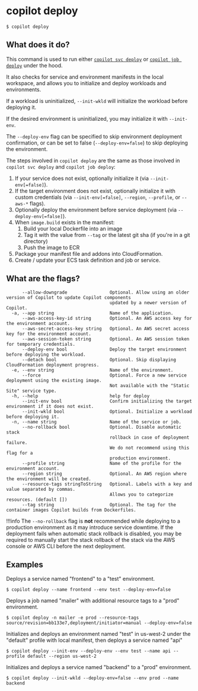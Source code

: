 # copilot deploy
```console
$ copilot deploy
```

## What does it do?

This command is used to run either [`copilot svc deploy`](../commands/svc-deploy.en.md) or [`copilot job deploy`](../commands/job-deploy.en.md) under the hood.

It also checks for service and environment manifests in the local workspace, and allows you to initialize and deploy workloads and environments.

If a workload is uninitialized, `--init-wkld` will initialize the workload before deploying it.

If the desired environment is uninitialized, you may initialize it with `--init-env`. 

The `--deploy-env` flag can be specified to skip environment deployment confirmation, or can be set to false (`--deploy-env=false`) to skip 
deploying the environment.

The steps involved in `copilot deploy` are the same as those involved in `copilot svc deploy` and `copilot job deploy`:

1. If your service does not exist, optionally initialize it (via `--init-env[=false]`).
2. If the target environment does not exist, optionally initialize it with custom credentials (via `--init-env[=false]`, `--region`, `--profile`, or `--aws-*` flags).
3. Optionally deploy the environment before service deployment (via `--deploy-env[=false]`).
4. When `image.build` exists in the manifest:
    1. Build your local Dockerfile into an image
    2. Tag it with the value from `--tag` or the latest git sha (if you're in a git directory)
    3. Push the image to ECR
5. Package your manifest file and addons into CloudFormation.
6. Create / update your ECS task definition and job or service.

## What are the flags?

```
      --allow-downgrade                Optional. Allow using an older version of Copilot to update Copilot components
                                       updated by a newer version of Copilot.
  -a, --app string                     Name of the application.
      --aws-access-key-id string       Optional. An AWS access key for the environment account.
      --aws-secret-access-key string   Optional. An AWS secret access key for the environment account.
      --aws-session-token string       Optional. An AWS session token for temporary credentials.
      --deploy-env bool                Deploy the target environment before deploying the workload.
      --detach bool                    Optional. Skip displaying CloudFormation deployment progress.
  -e, --env string                     Name of the environment.
      --force                          Optional. Force a new service deployment using the existing image.
                                       Not available with the "Static Site" service type.
  -h, --help                           help for deploy
      --init-env bool                  Confirm initializing the target environment if it does not exist.
      --init-wkld bool                 Optional. Initialize a workload before deploying it.
  -n, --name string                    Name of the service or job.
      --no-rollback bool               Optional. Disable automatic stack 
                                       rollback in case of deployment failure.
                                       We do not recommend using this flag for a
                                       production environment.
      --profile string                 Name of the profile for the environment account.
      --region string                  Optional. An AWS region where the environment will be created.
      --resource-tags stringToString   Optional. Labels with a key and value separated by commas.
                                       Allows you to categorize resources. (default [])
      --tag string                     Optional. The tag for the container images Copilot builds from Dockerfiles.

```

!!!info
The `--no-rollback` flag is **not** recommended while deploying to a production environment as it may introduce service downtime.
If the deployment fails when automatic stack rollback is disabled, you may be required to manually start the stack
rollback of the stack via the AWS console or AWS CLI before the next deployment.

## Examples
Deploys a service named "frontend" to a "test" environment.
```console
$ copilot deploy --name frontend --env test --deploy-env=false
```

Deploys a job named "mailer" with additional resource tags to a "prod" environment.
```console
$ copilot deploy -n mailer -e prod --resource-tags source/revision=bb133e7,deployment/initiator=manual --deploy-env=false
```

Initializes and deploys an environment named "test" in us-west-2 under the "default" profile with local manifest,
then deploys a service named "api"
```console
$ copilot deploy --init-env --deploy-env --env test --name api --profile default --region us-west-2
```

Initializes and deploys a service named "backend" to a "prod" environment.
```console
$ copilot deploy --init-wkld --deploy-env=false --env prod --name backend
```
